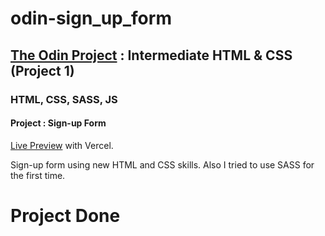 # odin-sign_up_form

## <a href="https://www.theodinproject.com/">The Odin Project</a> : Intermediate HTML & CSS (Project 1)

### HTML, CSS, SASS, JS

#### Project : Sign-up Form

<a href="https://odin-sign-up-form.vercel.app/" target="_blank">Live Preview</a> with Vercel.

Sign-up form using new HTML and CSS skills. 
Also I tried to use SASS for the first time. 


 # Project Done

